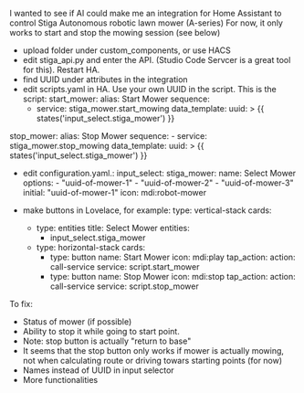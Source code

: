 I wanted to see if AI could make me an integration for Home Assistant to control Stiga Autonomous robotic lawn mower (A-series)
For now, it only works to start and stop the mowing session (see below)

- upload folder under custom_components, or use HACS
- edit stiga_api.py and enter the API. (Studio Code Servcer is a great tool for this). Restart HA.
- find UUID under attributes in the integration
- edit scripts.yaml in HA. Use your own UUID in the script. This is the script:
start_mower:
  alias: Start Mower
  sequence:
    - service: stiga_mower.start_mowing
      data_template:
        uuid: >
          {{ states('input_select.stiga_mower') }}

stop_mower:
  alias: Stop Mower
  sequence:
    - service: stiga_mower.stop_mowing
      data_template:
        uuid: >
          {{ states('input_select.stiga_mower') }}

- edit configuration.yaml.:
input_select:
  stiga_mower:
    name: Select Mower
    options:
      - "uuid-of-mower-1"
      - "uuid-of-mower-2"
      - "uuid-of-mower-3"
    initial: "uuid-of-mower-1"
    icon: mdi:robot-mower

- make buttons in Lovelace, for example:
type: vertical-stack
cards:
  - type: entities
    title: Select Mower
    entities:
      - input_select.stiga_mower
  - type: horizontal-stack
    cards:
      - type: button
        name: Start Mower
        icon: mdi:play
        tap_action:
          action: call-service
          service: script.start_mower
      - type: button
        name: Stop Mower
        icon: mdi:stop
        tap_action:
          action: call-service
          service: script.stop_mower

To fix:
- Status of mower (if possible)
- Ability to stop it while going to start point. 
- Note: stop button is actually "return to base"
- It seems that the stop button only works if mower is actually mowing, not when calculating route or driving towars starting points (for now)
- Names instead of UUID in input selector
- More functionalities

